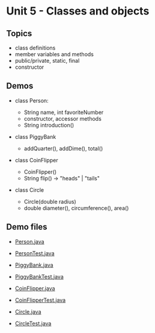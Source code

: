 # Unit 5 - Classes and objects

## Topics

- class definitions
- member variables and methods
- public/private, static, final
- constructor

## Demos

- class Person: 
    - String name, int favoriteNumber
    - constructor, accessor methods
    - String introduction() 

- class PiggyBank 
    - addQuarter(), addDime(), total()

- class CoinFlipper 
    - CoinFlipper()
    - String flip() -> "heads" | "tails"

- class Circle 
    - Circle(double radius)
    - double diameter(), circumference(), area()

## Demo files

- <a href="../unit5_demo/Person.java">Person.java</a>
- <a href="../unit5_demo/PersonTest.java">PersonTest.java</a>

- <a href="../unit5_demo/PiggyBank.java">PiggyBank.java</a>
- <a href="../unit5_demo/PiggyBankTest.java">PiggyBankTest.java</a>

- <a href="../unit5_demo/CoinFlipper.java">CoinFlipper.java</a>
- <a href="../unit5_demo/CoinFlipperTest.java">CoinFlipperTest.java</a>

- <a href="../unit5_demo/Circle.java">Circle.java</a>
- <a href="../unit5_demo/CircleTest.java">CircleTest.java</a>

